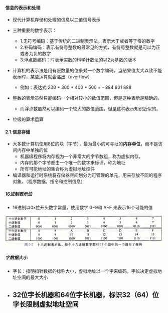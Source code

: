 #### 信息的表示和处理

- 现代计算机存储和处理的信息以二值信号表示

- 三种重要的数字表示：
  - 1.无符号编码：基于传统的二进制表示法，表示大于或者等于零的数字
  - 2.补码编码：表示有符号整数的最常见的方式，有符号整数就是可以为正或者为负的数字
  - 3.浮点数编码：时表示实数的科学计数法的以2为基数的版本
- 计算机的表示法是用有限数量的位来对一个数字编码，当结果值太大以致不能表示时，某些运算就会溢出（overflow）
  - 例如：表达式 200 * 300 * 400 * 500 = - 884 901 888
- 整数的表示虽然只能编码一个相对较小的数值范围，但是这种表示是精确的。
  - 而浮点数虽然可以编码一个较大的数值范围，但是这种表示知识近似的。
- 位级的算术运算

#### 2.1.信息存储

- 大多数计算机使用8位的块（字节），最为最小的可寻址的**内存单位**，而不是访问内存中单独的位
  - 机器级程序将内存视为一个非常大的字节数组，称为虚拟内存。
  - 内存的那个字节都由一个唯一的数字来标识，称为地址
  - 所有可能地址的集合称为虚拟地址控件
- 编译器和运行时系统将存储器空间划分为可管理的单元，用来存放不同的程序对象。（程序数据，指令和控制信息）

##### 16进制表示法

- 16进制以0x位开头数字常量，使用数字 0~9和 A~F 来表示16个可能的值

![1.16进制表示法](.\res\1.16进制表示法.png)

##### 字数据大小

- 字长：指明指针数据的标称大小，虚拟地址以一个字来编码，字长决定虚拟地址空间的最大大小
- 32位字长机器和64位字长机器，标识32（64）位字长限制虚拟地址空间
  - 





















